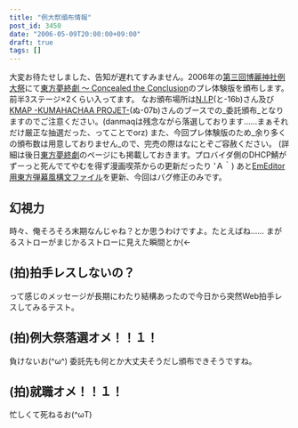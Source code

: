 ```yaml
---
title: "例大祭頒布情報"
post_id: 3450
date: "2006-05-09T20:00:00+09:00"
draft: true
tags: []
---
```



大変お待たせしました、告知が遅れてすみません。2006年の[第三回博麗神社例大祭](http://www.reitaisai.com/)にて[東方夢終劇 ～ Concealed the Conclusion](https://danmaq.com/!/thC/)のプレ体験版を頒布します。前半3ステージ×2くらい入ってます。 なお頒布場所は[N.I.P](http://www.geocities.jp/nip_sigurem/)(と-16b)さん及び[KMAP -KUMAHACHAA PROJET-](http://nyagakiya.sakura.ne.jp/)(ぬ-07b)さんのブースでの_委託頒布_となりますのでご注意ください。(danmaqは残念ながら落選しております……まぁそれだけ厳正な抽選だった、ってことでorz)  また、今回プレ体験版のため_余り多くの頒布数は用意しておりません_ので、完売の際はなにとぞご容赦ください。 (詳細は後日[東方夢終劇](https://danmaq.com/!/thC/)のページにも掲載しておきます。プロバイダ側のDHCP鯖がずーっと死んでてやむを得ず漫画喫茶からの更新だったり 'Ａ｀) あと[EmEditor用東方弾幕風構文ファイル](emeditor-danmakufu)を更新、今回はバグ修正のみです。
## 幻視力
時々、俺そろそろ末期なんじゃね？とか思うわけですよ。たとえばね…… まがるストローがまじかるストローに見えた瞬間とか(←
## (拍)拍手レスしないの？
って感じのメッセージが長期にわたり結構あったので今日から突然Web拍手レスしてみるテスト。
## (拍)例大祭落選オメ！！１！
負けないお(^ω^) 委託先も何とか大丈夫そうだし頒布できそうですね。
## (拍)就職オメ！！１！
忙しくて死ねるお(^ωT)
